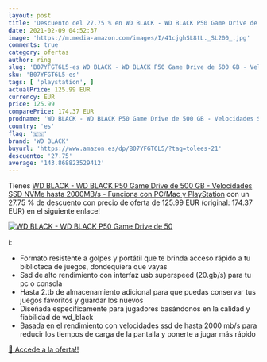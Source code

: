 ```yaml
---
layout: post
title: 'Descuento del 27.75 % en WD BLACK - WD BLACK P50 Game Drive de 50'
date: 2021-02-09 04:52:37
image: 'https://m.media-amazon.com/images/I/41cjghSL8tL._SL200_.jpg'
comments: true
category: ofertas
author: ring
slug: 'B07YFGT6L5-es WD BLACK - WD BLACK P50 Game Drive de 500 GB - Velocidades...'
sku: 'B07YFGT6L5-es'
tags: [ 'playstation', ]
actualPrice: 125.99 EUR
currency: EUR
price: 125.99
comparePrice: 174.37 EUR
prodname: 'WD BLACK - WD BLACK P50 Game Drive de 500 GB - Velocidades SSD NVMe hasta 2000MB/s - Funciona con PC/Mac y PlayStation'
country: 'es'
flag: '🇪🇸'
brand: 'WD BLACK'
buyurl: 'https://www.amazon.es/dp/B07YFGT6L5/?tag=tolees-21'
descuento: '27.75'
average: '143.868823529412'
---
```


Tienes [WD BLACK - WD BLACK P50 Game Drive de 500 GB - Velocidades SSD NVMe hasta 2000MB/s - Funciona con PC/Mac y PlayStation](https://www.amazon.es/dp/B07YFGT6L5/?tag=tolees-21) con un 27.75 % de descuento con precio de oferta de 125.99 EUR (original: 174.37 EUR) en el siguiente enlace!

[![WD BLACK - WD BLACK P50 Game Drive de 50](https://m.media-amazon.com/images/I/41cjghSL8tL._SL200_.jpg)](https://www.amazon.es/dp/B07YFGT6L5/?tag=tolees-21)

ℹ️:

- Formato resistente a golpes y portátil que te brinda acceso rápido a tu biblioteca de juegos, dondequiera que vayas
- Ssd de alto rendimiento con interfaz usb superspeed (20.gb/s) para tu pc o consola
- Hasta 2.tb de almacenamiento adicional para que puedas conservar tus juegos favoritos y guardar los nuevos
- Diseñada específicamente para jugadores basándonos en la calidad y fiabilidad de wd_black
- Basada en el rendimiento con velocidades ssd de hasta 2000 mb/s para reducir los tiempos de carga de la pantalla y ponerte a jugar más rápido

[🛒 Accede a la oferta!!](https://www.amazon.es/dp/B07YFGT6L5/?tag=tolees-21)
